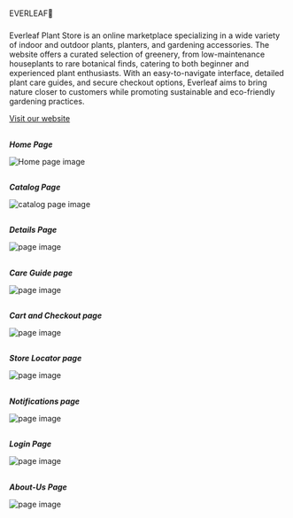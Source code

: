 #
EVERLEAF🌱

###
Everleaf Plant Store is an online marketplace specializing in a wide variety of indoor and outdoor plants, planters, and gardening accessories. The website offers a curated selection of greenery, from low-maintenance houseplants to rare botanical finds, catering to both beginner and experienced plant enthusiasts. With an easy-to-navigate interface, detailed plant care guides, and secure checkout options, Everleaf aims to bring nature closer to customers while promoting sustainable and eco-friendly gardening practices.

[Visit our website](https://icp-11-everleaf-plant-store.netlify.app/)

##
***Home Page***

![Home page image](./../icp-11-html-github-project-1-plant-store/images/readme/home.png)

##
***Catalog Page***

![catalog page image](./../icp-11-html-github-project-1-plant-store/images/readme/catalog.png)

##
***Details Page***

![page image](./../icp-11-html-github-project-1-plant-store/images/readme/details.png)

##
***Care Guide page***

![page image](./../icp-11-html-github-project-1-plant-store/images/readme/care-gude.png)

##
***Cart and Checkout page***

![page image](./../icp-11-html-github-project-1-plant-store/images/readme/cart-and-checkout.png)

##
***Store Locator page***

![page image](./../icp-11-html-github-project-1-plant-store/images/readme/store-locator.png)

##
***Notifications page***

![page image](./../icp-11-html-github-project-1-plant-store/images/readme/notifications.png)

##
***Login Page***

![page image](./../icp-11-html-github-project-1-plant-store/images/readme/login.png)

##
***About-Us Page***

![page image](./../icp-11-html-github-project-1-plant-store/images/readme/about-us.png)


